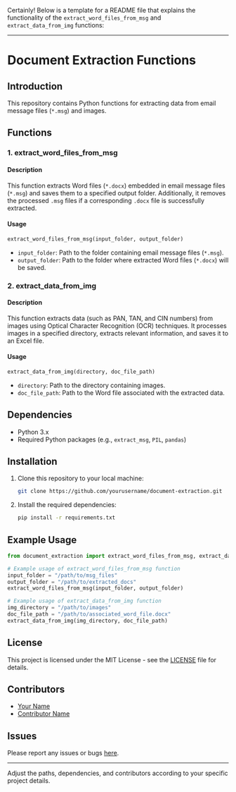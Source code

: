 Certainly! Below is a template for a README file that explains the functionality of the `extract_word_files_from_msg` and `extract_data_from_img` functions:

---

# Document Extraction Functions

## Introduction

This repository contains Python functions for extracting data from email message files (`*.msg`) and images.

## Functions

### 1. extract_word_files_from_msg

#### Description

This function extracts Word files (`*.docx`) embedded in email message files (`*.msg`) and saves them to a specified output folder. Additionally, it removes the processed `.msg` files if a corresponding `.docx` file is successfully extracted.

#### Usage

```python
extract_word_files_from_msg(input_folder, output_folder)
```

- `input_folder`: Path to the folder containing email message files (`*.msg`).
- `output_folder`: Path to the folder where extracted Word files (`*.docx`) will be saved.

### 2. extract_data_from_img

#### Description

This function extracts data (such as PAN, TAN, and CIN numbers) from images using Optical Character Recognition (OCR) techniques. It processes images in a specified directory, extracts relevant information, and saves it to an Excel file.

#### Usage

```python
extract_data_from_img(directory, doc_file_path)
```

- `directory`: Path to the directory containing images.
- `doc_file_path`: Path to the Word file associated with the extracted data.

## Dependencies

- Python 3.x
- Required Python packages (e.g., `extract_msg`, `PIL`, `pandas`)

## Installation

1. Clone this repository to your local machine:

   ```bash
   git clone https://github.com/yourusername/document-extraction.git
   ```

2. Install the required dependencies:

   ```bash
   pip install -r requirements.txt
   ```

## Example Usage

```python
from document_extraction import extract_word_files_from_msg, extract_data_from_img

# Example usage of extract_word_files_from_msg function
input_folder = "/path/to/msg_files"
output_folder = "/path/to/extracted_docs"
extract_word_files_from_msg(input_folder, output_folder)

# Example usage of extract_data_from_img function
img_directory = "/path/to/images"
doc_file_path = "/path/to/associated_word_file.docx"
extract_data_from_img(img_directory, doc_file_path)
```

## License

This project is licensed under the MIT License - see the [LICENSE](LICENSE) file for details.

## Contributors

- [Your Name](https://github.com/yourusername)
- [Contributor Name](https://github.com/contributorusername)

## Issues

Please report any issues or bugs [here](https://github.com/yourusername/document-extraction/issues).

---
Adjust the paths, dependencies, and contributors according to your specific project details.
